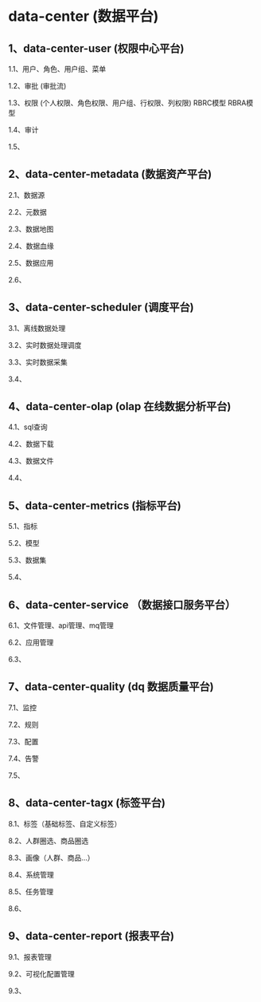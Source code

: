 # data-center (数据平台)

## 1、data-center-user (权限中心平台)

1.1、用户、角色、用户组、菜单

1.2、审批 (审批流)

1.3、权限 (个人权限、角色权限、用户组、行权限、列权限) RBRC模型 RBRA模型

1.4、审计

1.5、

## 2、data-center-metadata (数据资产平台)

2.1、数据源

2.2、元数据

2.3、数据地图

2.4、数据血缘

2.5、数据应用

2.6、

## 3、data-center-scheduler (调度平台)

3.1、离线数据处理

3.2、实时数据处理调度

3.3、实时数据采集

3.4、

## 4、data-center-olap (olap 在线数据分析平台)

4.1、sql查询

4.2、数据下载

4.3、数据文件

4.4、

## 5、data-center-metrics (指标平台)

5.1、指标

5.2、模型

5.3、数据集

5.4、



## 6、data-center-service （数据接口服务平台）

6.1、文件管理、api管理、mq管理

6.2、应用管理

6.3、



## 7、data-center-quality (dq 数据质量平台)

7.1、监控

7.2、规则

7.3、配置

7.4、告警

7.5、

## 8、data-center-tagx (标签平台)

8.1、标签（基础标签、自定义标签）

8.2、人群圈选、商品圈选

8.3、画像（人群、商品...）

8.4、系统管理

8.5、任务管理

8.6、



## 9、data-center-report (报表平台)

9.1、报表管理

9.2、可视化配置管理

9.3、